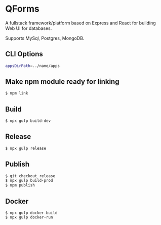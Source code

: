 # QForms

A fullstack framework/platform based on Express and React for building Web UI for databases.

Supports MySql, Postgres, MongoDB.

## CLI Options

```bash
appsDirPath=../name/apps
```

## Make npm module ready for linking

```bash
$ npm link
```

## Build

```bash
$ npx gulp build-dev
```

## Release

```bash
$ npx gulp release
```

## Publish

```bash
$ git checkout release
$ npx gulp build-prod
$ npm publish
```

## Docker

```
$ npx gulp docker-build
$ npx gulp docker-run
```
